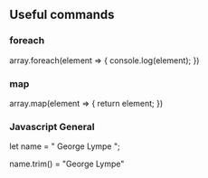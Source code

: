 ## Useful commands

### foreach

array.foreach(element => {
  console.log(element);
})

### map

array.map(element => {
  return element;
})

### Javascript General

let name = "     George Lympe     ";

name.trim() = "George Lympe"
